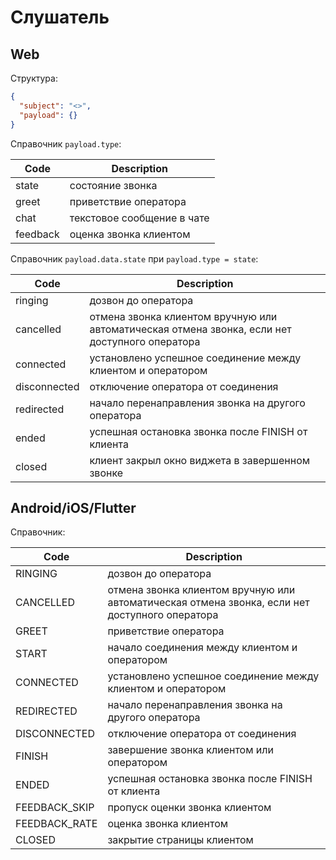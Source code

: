 # Слушатель

## Web

Структура:

```json
{
  "subject": "<>",
  "payload": {}
}
```

Справочник `payload.type`:

| Code           | Description                                                                                    |
|----------------|------------------------------------------------------------------------------------------------|
| state          | состояние звонка                                                                               |
| greet          | приветствие оператора                                                                          |
| chat           | текстовое сообщение в чате                                                                     |
| feedback       | оценка звонка клиентом                                                                         |

Справочник `payload.data.state` при `payload.type = state`:

| Code           | Description                                                                                    |
|----------------|------------------------------------------------------------------------------------------------|
| ringing        | дозвон до оператора                                                                            |
| cancelled      | отмена звонка клиентом вручную или автоматическая отмена звонка, если нет доступного оператора |
| connected      | установлено успешное соединение между клиентом и оператором                                    |
| disconnected   | отключение оператора от соединения                                                             |
| redirected     | начало перенаправления звонка на другого оператора                                             |
| ended          | успешная остановка звонка после FINISH от клиента                                              |
| closed         | клиент закрыл окно виджета в завершенном звонке                                                |

## Android/iOS/Flutter

Справочник:

| Code           | Description                                                                                    |
|----------------|------------------------------------------------------------------------------------------------|
| RINGING        | дозвон до оператора                                                                            |
| CANCELLED      | отмена звонка клиентом вручную или автоматическая отмена звонка, если нет доступного оператора |
| GREET          | приветствие оператора                                                                          |
| START          | начало соединения между клиентом и оператором                                                  |
| CONNECTED      | установлено успешное соединение между клиентом и оператором                                    |
| REDIRECTED     | начало перенаправления звонка на другого оператора                                             |
| DISCONNECTED   | отключение оператора от соединения                                                             |
| FINISH         | завершение звонка клиентом или оператором                                                      |
| ENDED          | успешная остановка звонка после FINISH от клиента                                              |
| FEEDBACK_SKIP  | пропуск оценки звонка клиентом                                                                 |
| FEEDBACK_RATE  | оценка звонка клиентом                                                                         |
| CLOSED         | закрытие страницы клиентом                                                                     |
